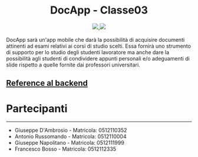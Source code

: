 <div align="center">

# DocApp  - Classe03



<a href="https://github.com/PeppeVII/DocApp_Classe03/commits/main">
  <img src="https://img.shields.io/github/contributors/PeppeVII/DocApp_Classe03?color=teal&style=for-the-badge">
</a>
<a href="https://github.com/PeppeVII/DocApp_Classe03/graphs/contributors">
  <img src="https://img.shields.io/github/last-commit/PeppeVII/DocApp_Classe03/main?color=teal&style=for-the-badge">
</a>
</div>
<br>
DocApp sarà un'app mobile che darà la possibilità di acquisire documenti attinenti ad esami relativi ai corsi di studio scelti.
Essa fornirà uno strumento di supporto per lo studio degli studenti lavoratore ma anche dare la possibilità agli studenti di condividere appunti personali e/o
adeguamenti di slide rispetto a quelle fornite dai professori universitari.

## <a href="https://github.com/boxxello/backend_docapp"> Reference al backend </a>


# Partecipanti
-------------
-   Giuseppe D'Ambrosio   - Matricola:  0512110352
-   Antonio Russomando    - Matricola:  0512110004
-   Giuseppe Napolitano   - Matricola:  0512111999
-   Francesco Bosso       - Matricola:  0512112335 

